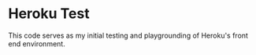 # Heroku Test

This code serves as my initial testing and playgrounding of Heroku's front end environment.